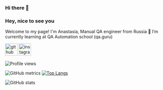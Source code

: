 ### Hi there 👋

<!--
**Ambidre/Ambidre** is a ✨ _special_ ✨ repository because its `README.md` (this file) appears on your GitHub profile.

Here are some ideas to get you started:

- 🔭 I’m currently working on ...
- 🌱 I’m currently learning ...
- 👯 I’m looking to collaborate on ...
- 🤔 I’m looking for help with ...
- 💬 Ask me about ...
- 📫 How to reach me: ...
- 😄 Pronouns: ...
- ⚡ Fun fact: ...
-->


### Hey, nice to see you

Welcome to my page!
I'm Anastasia, Manual QA engineer from Russia
🌱 I’m currently learning at QA Automation school (qa.guru)

[<img src='https://cdn.jsdelivr.net/npm/simple-icons@3.0.1/icons/github.svg' alt='github' height='40'>](https://github.com/Ambidre)  [<img src='https://cdn.jsdelivr.net/npm/simple-icons@3.0.1/icons/instagram.svg' alt='instagram' height='40'>](https://www.instagram.com/ambidre/)  

![Profile views](https://gpvc.arturio.dev/Ambidre)  

![GitHub metrics](https://metrics.lecoq.io/Ambidre)  [![Top Langs](https://github-readme-stats.vercel.app/api/top-langs/?username=Ambidre)](https://github.com/anuraghazra/github-readme-stats)


![GitHub stats](https://github-readme-stats.vercel.app/api?username=Ambidre&show_icons=true) 

